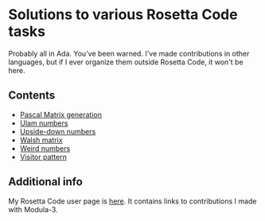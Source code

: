 # Solutions to various Rosetta Code tasks

Probably all in Ada. You've been warned.
I've made contributions in other languages, but if I ever organize them
outside Rosetta Code, it won't be here.

## Contents

* [Pascal Matrix generation](https://rosettacode.org/wiki/Pascal_matrix_generation#Ada)
* [Ulam numbers](https://rosettacode.org/wiki/Ulam_numbers#Ada)
* [Upside-down numbers](https://rosettacode.org/wiki/Upside-down_numbers#Ada)
* [Walsh matrix](https://rosettacode.org/wiki/Walsh_matrix#Ada)
* [Weird numbers](https://rosettacode.org/wiki/Weird_numbers#Ada)
* [Visitor pattern](https://rosettacode.org/wiki/Visitor_pattern#Ada)

## Additional info

My Rosetta Code user page is [here](https://rosettacode.org/wiki/User:Cantanima).
It contains links to contributions I made with Modula-3.